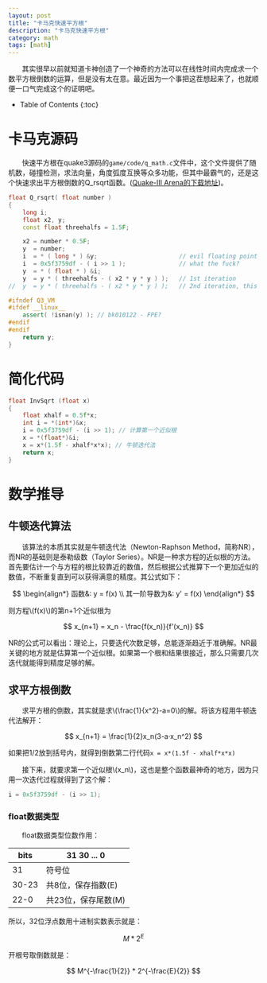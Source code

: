 ```yaml
---
layout: post
title: "卡马克快速平方根"
description: "卡马克快速平方根"
category: math
tags: [math]
---
```


&#160; &#160; &#160; &#160;其实很早以前就知道卡神创造了一个神奇的方法可以在线性时间内完成求一个数平方根倒数的运算，但是没有太在意。最近因为一个事把这茬想起来了，也就顺便一口气完成这个的证明吧。

<!-- more -->

* Table of Contents
{:toc}

# 卡马克源码

&#160; &#160; &#160; &#160;快速平方根在quake3源码的`game/code/q_math.c`文件中，这个文件提供了随机数，碰撞检测，求法向量，角度弧度互换等众多功能，但其中最霸气的，还是这个快速求出平方根倒数的Q_rsqrt函数。([Quake-III Arena的下载地址](ftp://ftp.idsoftware.com/idstuff/source/quake3-1.32b-source.zip))。

```c++
float Q_rsqrt( float number )
{
	long i;
	float x2, y;
	const float threehalfs = 1.5F;

	x2 = number * 0.5F;
	y  = number;
	i  = * ( long * ) &y;						// evil floating point bit level hacking
	i  = 0x5f3759df - ( i >> 1 );               // what the fuck?
	y  = * ( float * ) &i;
	y  = y * ( threehalfs - ( x2 * y * y ) );   // 1st iteration
//	y  = y * ( threehalfs - ( x2 * y * y ) );   // 2nd iteration, this can be removed

#ifndef Q3_VM
#ifdef __linux__
	assert( !isnan(y) ); // bk010122 - FPE?
#endif
#endif
	return y;
}
```

# 简化代码

```c++
float InvSqrt (float x)
{
	float xhalf = 0.5f*x;
	int i = *(int*)&x;
	i = 0x5f3759df - (i >> 1); // 计算第一个近似根
	x = *(float*)&i;
	x = x*(1.5f - xhalf*x*x); // 牛顿迭代法
	return x;
}
```

# 数学推导

## 牛顿迭代算法

&#160; &#160; &#160; &#160;该算法的本质其实就是牛顿迭代法（Newton-Raphson Method，简称NR），而NR的基础则是泰勒级数（Taylor Series）。NR是一种求方程的近似根的方法。首先要估计一个与方程的根比较靠近的数值，然后根据公式推算下一个更加近似的数值，不断重复直到可以获得满意的精度。其公式如下：

$$
\begin{align*} 
函数&:	y = f(x) \\
其一阶导数为&: y' = f(x)
\end{align*} 
$$

则方程\\(f(x)\\)的第n+1个近似根为

$$
x_{n+1} = x_n - \frac{f(x_n)}{f'(x_n)}
$$

NR的公式可以看出：理论上，只要迭代次数足够，总能逐渐趋近于准确解。NR最关键的地方就是估算第一个近似根。如果第一个根和结果很接近，那么只需要几次迭代就能得到精度足够的解。


## 求平方根倒数

&#160; &#160; &#160; &#160;求平方根的倒数，其实就是求\\(\frac{1}{x^2}-a=0\\)的解。将该方程用牛顿迭代法解开：

$$
x_{n+1} = \frac{1}{2}x_n(3-a·x_n^2)
$$

如果把1/2放到括号内，就得到倒数第二行代码`x = x*(1.5f - xhalf*x*x)`

&#160; &#160; &#160; &#160;接下来，就要求第一个近似根\\(x_n\\)，这也是整个函数最神奇的地方，因为只用一次迭代过程就得到了这个解：

```c++
i = 0x5f3759df - (i >> 1); 
```

### float数据类型

&#160; &#160; &#160; &#160;float数据类型位数作用：

bits|31 30 ... 0
----|-----------
31  | 符号位
30-23| 共8位，保存指数(E)
22-0|共23位，保存尾数(M)

所以，32位浮点数用十进制实数表示就是：

$$
M * 2^E
$$

开根号取倒数就是：

$$
M^{-\frac{1}{2}} * 2^{-\frac{E}{2}}
$$

